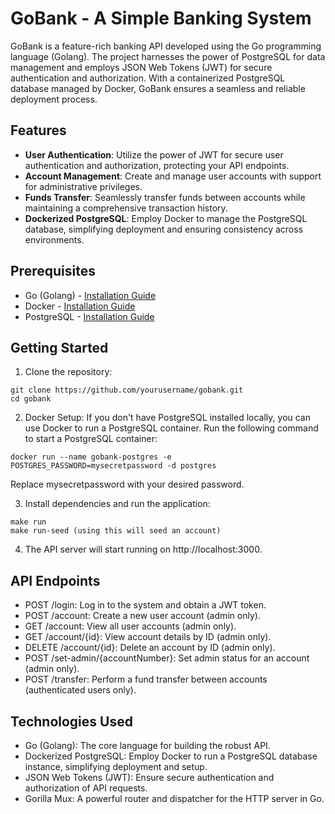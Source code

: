 # GoBank - A Simple Banking System

GoBank is a feature-rich banking API developed using the Go programming language (Golang). The project harnesses the power of PostgreSQL for data management and employs JSON Web Tokens (JWT) for secure authentication and authorization. With a containerized PostgreSQL database managed by Docker, GoBank ensures a seamless and reliable deployment process.

## Features

- **User Authentication**: Utilize the power of JWT for secure user authentication and authorization, protecting your API endpoints.
- **Account Management**: Create and manage user accounts with support for administrative privileges.
- **Funds Transfer**: Seamlessly transfer funds between accounts while maintaining a comprehensive transaction history.
- **Dockerized PostgreSQL**: Employ Docker to manage the PostgreSQL database, simplifying deployment and ensuring consistency across environments.

## Prerequisites

- Go (Golang) - [Installation Guide](https://golang.org/doc/install)
- Docker - [Installation Guide](https://docs.docker.com/)
- PostgreSQL - [Installation Guide](https://www.postgresql.org/download/)

## Getting Started

1. Clone the repository:

```
git clone https://github.com/yourusername/gobank.git
cd gobank
```

2. Docker Setup: If you don't have PostgreSQL installed locally, you can use Docker to run a PostgreSQL container. Run the following command to start a PostgreSQL container:
```
docker run --name gobank-postgres -e POSTGRES_PASSWORD=mysecretpassword -d postgres
```
Replace mysecretpassword with your desired password.

3. Install dependencies and run the application:
```
make run
make run-seed (using this will seed an account)
```
4. The API server will start running on http://localhost:3000.

## API Endpoints
- POST /login: Log in to the system and obtain a JWT token.
- POST /account: Create a new user account (admin only).
- GET /account: View all user accounts (admin only).
- GET /account/{id}: View account details by ID (admin only).
- DELETE /account/{id}: Delete an account by ID (admin only).
- POST /set-admin/{accountNumber}: Set admin status for an account (admin only).
- POST /transfer: Perform a fund transfer between accounts (authenticated users only).

## Technologies Used
- Go (Golang): The core language for building the robust API.
- Dockerized PostgreSQL: Employ Docker to run a PostgreSQL database instance, simplifying deployment and setup.
- JSON Web Tokens (JWT): Ensure secure authentication and authorization of API requests.
- Gorilla Mux: A powerful router and dispatcher for the HTTP server in Go.



